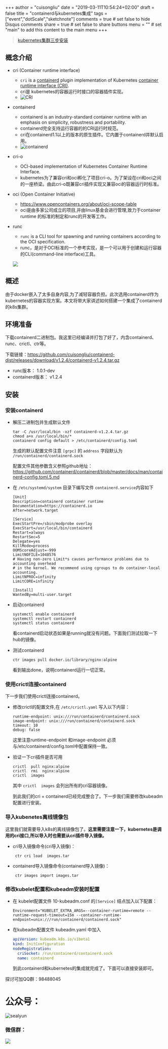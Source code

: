+++
author = "cuisongliu"
date = "2019-03-11T10:54:24+02:00"
draft = false
title = "containerd与kubernetes集成"
tags = ["event","dotScale","sketchnote"]
comments = true     # set false to hide Disqus comments
share = true        # set false to share buttons
menu = ""           # set "main" to add this content to the main menu
+++

> [kubernetes集群三步安装](https://sealyun.com/pro/products/)

## 概念介绍

- cri (Container runtime interface)
  - `cri` is a [containerd](https://containerd.io/) plugin implementation of Kubernetes [container runtime interface (CRI)](https://github.com/kubernetes/kubernetes/blob/master/pkg/kubelet/apis/cri/runtime/v1alpha2/api.proto).
  - cri是 kubernetes的容器运行时接口的容器插件实现。
  - ![CRI](/cri.jpg)
- containerd
  - containerd is an industry-standard container runtime with an emphasis on simplicity, robustness and portability.
  - containerd完全支持运行容器的的CRI运行时规范。
  - cri在containerd1.1以上的版本的原生插件。它内置于containerd并默认启用。
  - ![containerd](/containerd.png)

- cri-o
  - OCI-based implementation of Kubernetes Container Runtime Interface.
  - kubernetes为了兼容cri和oci孵化了项目cri-o。为了架设在cri和oci之间的一座桥梁。由此cri-o既兼容cri插件实现又兼容oci的容器运行时标准。

- oci (Open Container Initiative)
  - https://www.opencontainers.org/about/oci-scope-table
  - oci是由多家公司成立的项目,并由linux基金会进行管理,致力于container runtime 的标准的制定和runc的开发等工作。

- runc
  - `runc` is a CLI tool for spawning and running containers according to the OCI specification.
  - runc，是对于OCI标准的一个参考实现，是一个可以用于创建和运行容器的CLI(command-line interface)工具。

  ![](/kubelet.png)

## 概述

由于docker嵌入了太多自身内容,为了减轻容器负担。此次选用containerd作为kubernetes的容器实现方案。本文将带大家讲述如何搭建一个集成了containerd的k8s集群。



## 环境准备

下载containerd二进制包。我这里已经编译并打包了好了，内含containerd、runc、crictl、ctr等。

下载链接：https://github.com/cuisongliu/containerd-dist/releases/download/v1.2.4/containerd-v1.2.4.tar.gz

- runc版本：  1.0.1-dev
- containerd版本： v1.2.4

## 安装

### 安装containerd

- 解压二进制包并生成默认文件

  ```shell
  tar -C /usr/local/bin -xzf containerd-v1.2.4.tar.gz
  chmod a+x /usr/local/bin/*
  containerd config default > /etc/containerd/config.toml
  ```

  生成的默认配置文件注意  `[grpc]` 的 `address`  字段默认为 `/run/containerd/containerd.sock`  

  配置文件其他参数含义参照github地址： https://github.com/containerd/containerd/blob/master/docs/man/containerd-config.toml.5.md

- 在  `/etc/systemd/system` 目录下编写文件  `containerd.service`内容如下

  ```
  [Unit]
  Description=containerd container runtime
  Documentation=https://containerd.io
  After=network.target
  
  [Service]
  ExecStartPre=/sbin/modprobe overlay
  ExecStart=/usr/local/bin/containerd
  Restart=always
  RestartSec=5
  Delegate=yes
  KillMode=process
  OOMScoreAdjust=-999
  LimitNOFILE=1048576
  # Having non-zero Limit*s causes performance problems due to accounting overhead
  # in the kernel. We recommend using cgroups to do container-local accounting.
  LimitNPROC=infinity
  LimitCORE=infinity
  
  [Install]
  WantedBy=multi-user.target
  ```

- 启动containerd

  ```shell
  systemctl enable containerd
  systemctl restart containerd
  systemctl status containerd
  ```

  看containerd启动状态如果是running就没有问题。下面我们测试拉取一下hub的镜像。

- 测试containerd

  ```
  ctr images pull docker.io/library/nginx:alpine
  ```

  看到输出done，说明containerd运行一切正常。

### 使用crictl连接containerd

下一步我们使用crictl连接containerd。

- 修改crictl的配置文件,在  `/etc/crictl.yaml` 写入以下内容：

  ```shell
  runtime-endpoint: unix:///run/containerd/containerd.sock
  image-endpoint: unix:///run/containerd/containerd.sock
  timeout: 10
  debug: false
  ```

  这里注意runtime-endpoint 和image-endpoint 必须与/etc/containerd/config.toml中配置保持一致。

- 验证一下cri插件是否可用

  ```shell
  crictl  pull nginx:alpine
  crictl  rmi  nginx:alpine
  crictl  images
  ```

  其中   `crictl  images`  会列出所有的cri容器镜像。

  到此我们的cri + containerd已经完成整合了。下一步我们需要修改kubeadm配置进行安装。

### 导入kubenetes离线镜像包

这里我们就需要导入k8s的离线镜像包了。**这里需要注意一下，kubernetes是调用的cri接口,所以导入时也需要从cri插件导入镜像。**

- cri导入镜像命令(cri导入镜像)：

  ```shell
   ctr cri load  images.tar
  ```

- containerd导入镜像命令(containerd导入镜像)：

  ```
   ctr images import images.tar 
  ```

### 修改kubelet配置和kubeadm安装时配置

- 在 kubelet配置文件 10-kubeadm.conf 的`[Service]` 结点加入以下配置：

  ```
  Environment="KUBELET_EXTRA_ARGS=--container-runtime=remote --runtime-request-timeout=15m --container-runtime-endpoint=unix:///run/containerd/containerd.sock"
  ```

- 在kubeadm配置文件 kubeadm.yaml 中加入

  ```yaml
  apiVersion: kubeadm.k8s.io/v1beta1
  kind: InitConfiguration
  nodeRegistration:
    criSocket: /run/containerd/containerd.sock
    name: containerd
  ```

  到此containerd和kubernetes的集成就完成了。下面可以直接安装即可。

探讨可加QQ群：98488045

# 公众号：
![sealyun](https://sealyun.com/kubernetes-qrcode.jpg)

### 微信群：
![](/wechatgroup1.png)
